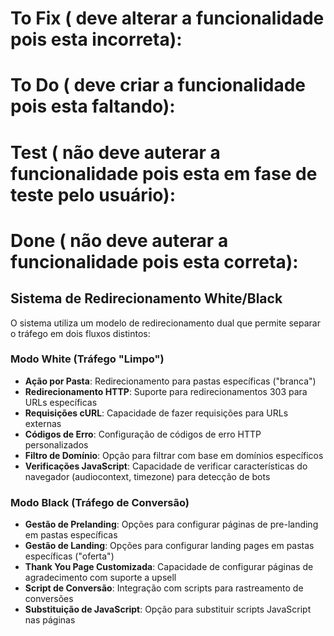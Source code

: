 # To Fix ( deve alterar a funcionalidade pois esta incorreta):

# To Do ( deve criar a funcionalidade pois esta faltando):

# Test ( não deve auterar a funcionalidade pois esta em fase de teste pelo usuário):

# Done ( não deve auterar a funcionalidade pois esta correta):

## Sistema de Redirecionamento White/Black

O sistema utiliza um modelo de redirecionamento dual que permite separar o
tráfego em dois fluxos distintos:

### Modo White (Tráfego "Limpo")

- **Ação por Pasta**: Redirecionamento para pastas específicas ("branca")
- **Redirecionamento HTTP**: Suporte para redirecionamentos 303 para URLs
  específicas
- **Requisições cURL**: Capacidade de fazer requisições para URLs externas
- **Códigos de Erro**: Configuração de códigos de erro HTTP personalizados
- **Filtro de Domínio**: Opção para filtrar com base em domínios específicos
- **Verificações JavaScript**: Capacidade de verificar características do
  navegador (audiocontext, timezone) para detecção de bots

### Modo Black (Tráfego de Conversão)

- **Gestão de Prelanding**: Opções para configurar páginas de pre-landing em
  pastas específicas
- **Gestão de Landing**: Opções para configurar landing pages em pastas
  específicas ("oferta")
- **Thank You Page Customizada**: Capacidade de configurar páginas de
  agradecimento com suporte a upsell
- **Script de Conversão**: Integração com scripts para rastreamento de
  conversões
- **Substituição de JavaScript**: Opção para substituir scripts JavaScript nas
  páginas
